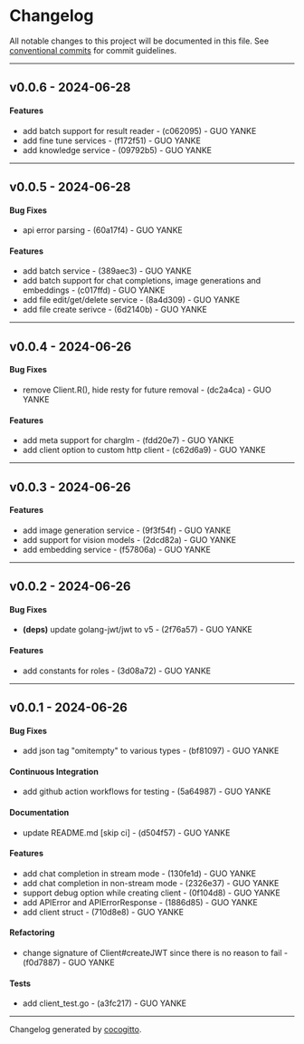 # Changelog
All notable changes to this project will be documented in this file. See [conventional commits](https://www.conventionalcommits.org/) for commit guidelines.

- - -
## v0.0.6 - 2024-06-28
#### Features
- add batch support for result reader - (c062095) - GUO YANKE
- add fine tune services - (f172f51) - GUO YANKE
- add knowledge service - (09792b5) - GUO YANKE

- - -

## v0.0.5 - 2024-06-28
#### Bug Fixes
- api error parsing - (60a17f4) - GUO YANKE
#### Features
- add batch service - (389aec3) - GUO YANKE
- add batch support for chat completions, image generations and embeddings - (c017ffd) - GUO YANKE
- add file edit/get/delete service - (8a4d309) - GUO YANKE
- add file create serivce - (6d2140b) - GUO YANKE

- - -

## v0.0.4 - 2024-06-26
#### Bug Fixes
- remove Client.R(), hide resty for future removal - (dc2a4ca) - GUO YANKE
#### Features
- add meta support for charglm - (fdd20e7) - GUO YANKE
- add client option to custom http client - (c62d6a9) - GUO YANKE

- - -

## v0.0.3 - 2024-06-26
#### Features
- add image generation service - (9f3f54f) - GUO YANKE
- add support for vision models - (2dcd82a) - GUO YANKE
- add embedding service - (f57806a) - GUO YANKE

- - -

## v0.0.2 - 2024-06-26
#### Bug Fixes
- **(deps)** update golang-jwt/jwt to v5 - (2f76a57) - GUO YANKE
#### Features
- add constants for roles - (3d08a72) - GUO YANKE

- - -

## v0.0.1 - 2024-06-26
#### Bug Fixes
- add json tag "omitempty" to various types - (bf81097) - GUO YANKE
#### Continuous Integration
- add github action workflows for testing - (5a64987) - GUO YANKE
#### Documentation
- update README.md [skip ci] - (d504f57) - GUO YANKE
#### Features
- add chat completion in stream mode - (130fe1d) - GUO YANKE
- add chat completion in non-stream mode - (2326e37) - GUO YANKE
- support debug option while creating client - (0f104d8) - GUO YANKE
- add APIError and APIErrorResponse - (1886d85) - GUO YANKE
- add client struct - (710d8e8) - GUO YANKE
#### Refactoring
- change signature of Client#createJWT since there is no reason to fail - (f0d7887) - GUO YANKE
#### Tests
- add client_test.go - (a3fc217) - GUO YANKE

- - -

Changelog generated by [cocogitto](https://github.com/cocogitto/cocogitto).